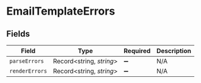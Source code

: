 # EmailTemplateErrors


## Fields

| Field                    | Type                     | Required                 | Description              |
| ------------------------ | ------------------------ | ------------------------ | ------------------------ |
| `parseErrors`            | Record<string, *string*> | :heavy_minus_sign:       | N/A                      |
| `renderErrors`           | Record<string, *string*> | :heavy_minus_sign:       | N/A                      |